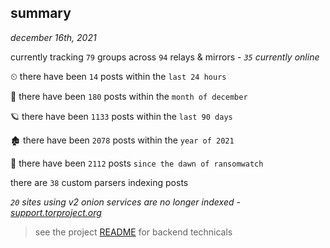 
## summary
_december 16th, 2021_

currently tracking `79` groups across `94` relays & mirrors - _`35` currently online_

⏲ there have been `14` posts within the `last 24 hours`

🦈 there have been `180` posts within the `month of december`

🪐 there have been `1133` posts within the `last 90 days`

🏚 there have been `2078` posts within the `year of 2021`

🦕 there have been `2112` posts `since the dawn of ransomwatch`

there are `38` custom parsers indexing posts

_`20` sites using v2 onion services are no longer indexed - [support.torproject.org](https://support.torproject.org/onionservices/v2-deprecation/)_

> see the project [README](https://github.com/thetanz/ransomwatch#ransomwatch--) for backend technicals

